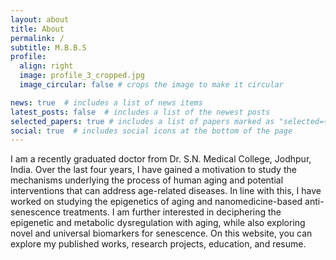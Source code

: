 ```yaml
---
layout: about
title: About
permalink: /
subtitle: M.B.B.S
profile:
  align: right
  image: profile_3_cropped.jpg 
  image_circular: false # crops the image to make it circular

news: true  # includes a list of news items
latest_posts: false  # includes a list of the newest posts
selected_papers: true # includes a list of papers marked as "selected={true}"
social: true  # includes social icons at the bottom of the page
---
```


I am a recently graduated doctor from Dr. S.N. Medical College, Jodhpur, India. Over the last four years, I have gained a motivation to study the mechanisms underlying the process of human aging and potential interventions that can address age-related diseases. In line with this, I have worked on studying the epigenetics of aging and nanomedicine-based anti-senescence treatments. I am further interested in deciphering the epigenetic and metabolic dysregulation with aging, while also exploring novel and universal biomarkers for senescence. On this website, you can explore my published works, research projects, education, and resume. 

